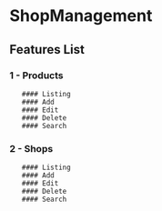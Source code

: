 # ShopManagement

## Features List

### 1 - Products
       #### Listing
       #### Add
       #### Edit
       #### Delete
       #### Search

### 2 - Shops
       #### Listing
       #### Add
       #### Edit
       #### Delete
       #### Search
